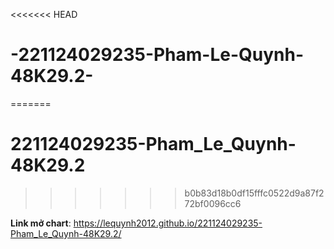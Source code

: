 <<<<<<< HEAD
# -221124029235-Pham-Le-Quynh-48K29.2-
=======
# 221124029235-Pham_Le_Quynh-48K29.2
>>>>>>> b0b83d18b0df15fffc0522d9a87f272bf0096cc6

**Link mở chart**: https://lequynh2012.github.io/221124029235-Pham_Le_Quynh-48K29.2/
